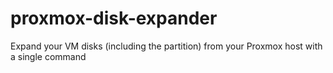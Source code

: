 # proxmox-disk-expander
Expand your VM disks (including the partition) from your Proxmox host with a single command
